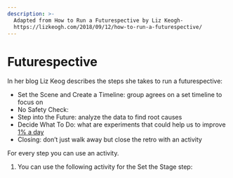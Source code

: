 ```yaml
---
description: >-
  Adapted from How to Run a Futurespective by Liz Keogh-
  https://lizkeogh.com/2018/09/12/how-to-run-a-futurespective/
---
```


# Futurespective



In her blog Liz Keog describes the steps she takes to run a futurespective:

* Set the Scene and Create a Timeline: group agrees on a set timeline to focus on 
* No Safety Check: 
* Step into the Future: analyze the data to find root causes
* Decide What To Do: what are experiments that could help us to improve [1% a day](https://agilestrides.com/blog/113-practices-of-extreme-programming-applied-to-management/)
* Closing: don’t just walk away but close the retro with an activity

For every step you can use an activity. 

1. You can use the following activity for the Set the Stage step:

